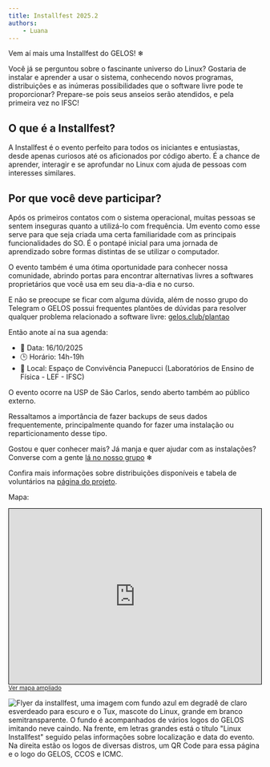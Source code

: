 ```yaml
---
title: Installfest 2025.2
authors:
    - Luana
---
```


Vem aí mais uma Installfest do GELOS! ❄

Você já se perguntou sobre o fascinante universo do Linux? Gostaria de instalar e aprender a usar o sistema, conhecendo novos programas, distribuições
e as inúmeras possibilidades que o software livre pode te proporcionar?
Prepare-se pois seus anseios serão atendidos, e pela primeira vez no IFSC!

## O que é a Installfest?

A Installfest é o evento perfeito para todos os iniciantes e entusiastas, desde apenas
curiosos até os aficionados por código aberto. É a chance de aprender,
interagir e se aprofundar no Linux com ajuda de pessoas com interesses similares.

## Por que você deve participar?

Após os primeiros contatos com o sistema operacional, muitas pessoas se sentem
inseguras quanto a utilizá-lo com frequência. Um evento como esse serve para
que seja criada uma certa familiaridade com as principais funcionalidades do
SO. É o pontapé inicial para uma jornada de aprendizado sobre formas distintas
de se utilizar o computador.

O evento também é uma ótima oportunidade para conhecer nossa comunidade, 
abrindo portas para encontrar alternativas livres a softwares proprietários 
que você usa em seu dia-a-dia e no curso.

E não se preocupe se ficar com alguma dúvida, além de nosso grupo do Telegram o 
GELOS possui frequentes plantões de dúvidas para resolver qualquer problema relacionado 
a software livre: [gelos.club/plantao](https://gelos.club/plantao)

Então anote aí na sua agenda:
- 📅 Data: 16/10/2025
- 🕒 Horário: 14h-19h
- 📍 Local: Espaço de Convivência Panepucci (Laboratórios de Ensino de Física - LEF - IFSC)

O evento ocorre na USP de São Carlos, sendo aberto também ao público externo.

Ressaltamos a importância de fazer backups de seus dados 
frequentemente, principalmente quando for fazer uma instalação 
ou reparticionamento desse tipo.

Gostou e quer conhecer mais? Já manja e quer ajudar com as instalações?
Converse com a gente [lá no nosso grupo](https://telegram.gelos.club) ❄

Confira mais informações sobre distribuições disponíveis e tabela de
voluntários na [página do projeto](/projetos/installfest-2025-2.html).

Mapa:

<iframe height="350" src="https://www.openstreetmap.org/export/embed.html?bbox=-47.89995610713959%2C-22.00916843492556%2C-47.89593011140824%2C-22.00697511320812&amp;layer=mapnik&amp;marker=-22.008071778308917%2C-47.89794445037842" style="border: 1px solid black; width: 100%"></iframe><br/><small><a href="https://www.openstreetmap.org/?mlat=-22.008072&amp;mlon=-47.897944#map=19/-22.008072/-47.897943&amp;layers=N">Ver mapa ampliado</a></small>

![Flyer da installfest, uma imagem com fundo azul em degradê de claro esverdeado para escuro e o Tux, mascote do Linux, grande em branco semitransparente. O fundo é acompanhados de vários logos do GELOS imitando neve caindo. Na frente, em letras grandes está o título "Linux Installfest" seguido pelas informações sobre localização e data do evento. Na direita estão os logos de diversas distros, um QR Code para essa página e o logo do GELOS, CCOS e ICMC.](/assets/static/installfest/GELOS-Installfest-2025-2.png)
